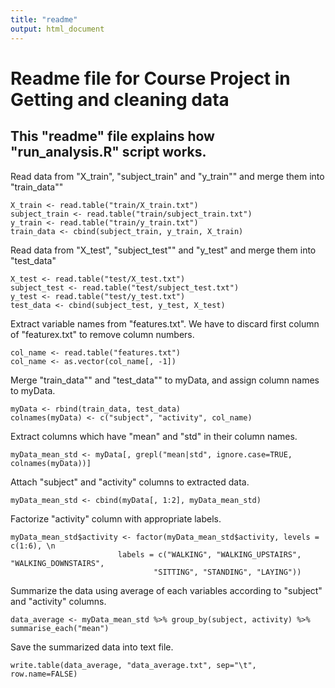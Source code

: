 ```yaml
---
title: "readme"
output: html_document
---
```

Readme file for Course Project in Getting and cleaning data
==============================================================

This "readme" file explains how "run_analysis.R" script works. 
--------------------------------------------------------------

Read data from "X_train", "subject_train" and "y_train"" and merge them into "train_data""
```{r}
X_train <- read.table("train/X_train.txt")
subject_train <- read.table("train/subject_train.txt")
y_train <- read.table("train/y_train.txt")
train_data <- cbind(subject_train, y_train, X_train)
```


Read data from "X_test", "subject_test"" and "y_test" and merge them into "test_data"
```{r}
X_test <- read.table("test/X_test.txt")
subject_test <- read.table("test/subject_test.txt")
y_test <- read.table("test/y_test.txt")
test_data <- cbind(subject_test, y_test, X_test)
```


Extract variable names from "features.txt". We have to discard first column of "featurex.txt" to remove column numbers. 
```{r}
col_name <- read.table("features.txt")
col_name <- as.vector(col_name[, -1])
```


Merge "train_data"" and "test_data"" to myData, and assign column names to myData.
```{r}
myData <- rbind(train_data, test_data)
colnames(myData) <- c("subject", "activity", col_name)
```


Extract columns which have "mean" and "std" in their column names. 
```{r}
myData_mean_std <- myData[, grepl("mean|std", ignore.case=TRUE, colnames(myData))]
```


Attach "subject" and "activity" columns to extracted data.
```{r}
myData_mean_std <- cbind(myData[, 1:2], myData_mean_std)
```


Factorize "activity" column with appropriate labels. 
```{r}
myData_mean_std$activity <- factor(myData_mean_std$activity, levels = c(1:6), \n
                        labels = c("WALKING", "WALKING_UPSTAIRS", "WALKING_DOWNSTAIRS", 
                                "SITTING", "STANDING", "LAYING"))
```


Summarize the data using average of each variables according to "subject" and "activity" columns.
```{r}
data_average <- myData_mean_std %>% group_by(subject, activity) %>% summarise_each("mean")
```


Save the summarized data into text file. 
```{r}
write.table(data_average, "data_average.txt", sep="\t", row.name=FALSE)
```





